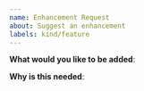 ```yaml
---
name: Enhancement Request
about: Suggest an enhancement
labels: kind/feature
---
```


<!-- markdownlint-disable MD041 -->
**What would you like to be added**:

**Why is this needed**:
